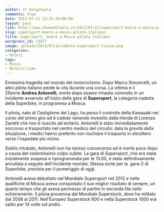 ```yaml
---
author: Il Gorgonauta
comments: true
date: 2013-07-21 13:35:45+00:00
layout: post
link: http://www.atomodelmale.it/2013/07/21/supersport-muore-a-mosca-pilota-italiano/
slug: supersport-muore-a-mosca-pilota-italiano
title: Supersport, muore a Mosca pilota italiano
wordpress_id: 13477
image: uploads/2013/07/incidente-supersport-russia.png
categories:
- Motori
tags:
- Mosca
- Motociclismo
---
```


Ennesima tragedia nel mondo del motociclismo. Dopo Marco Simoncelli, un altro pilota italiano perde la vita durante una corsa. La vittima è il 25enne **Andrea Antonelli**, morto dopo essere rimasto coinvolto in un incidente avvenuto all'inizio della gara di **Supersport**, la categoria cadetta della Superbike, in programma a Mosca.

Il pilota, nato di Castiglione del Lago, ha perso il controllo della Kawasaki nel corso del primo giro ed è caduto venendo investito dalla Honda di Lorenzo Zanetti che non è riuscito ad evitarlo. Antonelli è stato immediatamente soccorso e trasportato nel centro medico del circuito: data la gravità della situazione, i medici hanno preferito non rischiare il trasporto in elicottero verso l'ospedale più vicino.

Subito intubato, Antonelli non ha ripreso conoscenza ed è morto poco dopo a causa del violentissimo colpo subito. La gara di Supersport, che era stata inizialmente sospesa e riprogrammata per le 13.00, è stata definitivamente annullata a seguito dell'incidente mortale. Stessa sorte per la  gara-2 di Superbike, prevista per il pomeriggio di oggi.

Antonelli aveva debuttato nel Mondiale Supersport nel 2012 e nelle qualifiche di Mosca aveva conquistato il suo miglior risultato di sempre, un quarto tempo che gli aveva permesso di partire in seconda fila nello schieramento. Il pilota proveniva dal Mondiale Superstock, dove ha militato dal 2008 al 2011. Nell'Europeo Superstock 600 e nella Superstock 1000 era salito per 14 volte sul podio.
